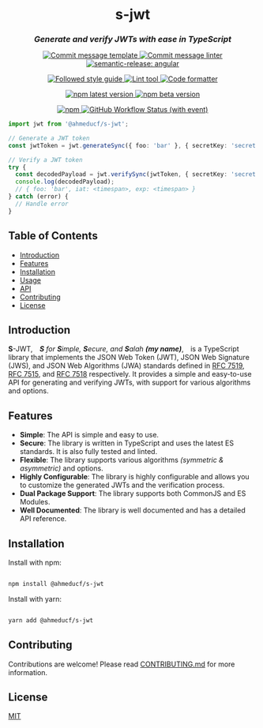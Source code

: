 <h1 align="center" style="border-bottom: none;">s-jwt</h1>
<h2 align="center" style="font-size:1.17em"><em>Generate and verify JWTs with ease in TypeScript</em></h2>

<p align="center">
  <a href="https://www.conventionalcommits.org/en/v1.0.0/">
    <img alt="Commit message template" src="https://img.shields.io/badge/commit_template-Conventional_Commits-%23FE5196?style=flat&logo=conventional-commits">
  </a>
  <a href="https://github.com/conventional-changelog/commitlint">
    <img alt="Commit message linter" src="https://img.shields.io/badge/commit_message_linter-Commitlint-%23E8E8E8?style=flat&logo=commitlint&logoColor=%23E8E8E8&labelColor=3C444C">
  </a>
  <a href="https://github.com/semantic-release/semantic-release">
    <img alt="semantic-release: angular" src="https://img.shields.io/badge/semantic--release-Angular-e10079?logo=semantic-release">
  </a>
</p>

<p align="center">
  <a href="https://github.com/airbnb/javascript">
    <img alt="Followed style guide" src="https://img.shields.io/badge/style_guide-Airbnb-FF5A5F?logo=airbnb&style=flat">
  </a>
  <a href="http://eslint.org/">
    <img alt="Lint tool" src="https://img.shields.io/badge/linter-ESLint-4B32C3?style=flat&logo=eslint&logoColor=4B32C3&labelColor=f5f5f5">
  </a>
  <a href="https://github.com/prettier/prettier">
    <img alt="Code formatter" src="https://img.shields.io/badge/formatter-Prettier-F7B93E?style=flat&logo=prettier&logoColor=F7B93E">
  </a>
</p>

<p align="center">
  <a href="https://www.npmjs.com/package/@ahmeducf/s-jwt">
    <img alt="npm latest version" src="https://img.shields.io/npm/v/@ahmeducf/s-jwt/latest.svg?logo=npm">
  </a>
  <a href="https://www.npmjs.com/package/@ahmeducf/s-jwt">
    <img alt="npm beta version" src="https://img.shields.io/npm/v/@ahmeducf/s-jwt/beta.svg?logo=npm">
  </a>
</p>

<p align="center">
  <a href="https://npmjs.com/package/@ahmeducf/s-jwt">
    <img alt="npm" src="https://img.shields.io/npm/dt/%40ahmeducf%2Fs-jwt?logo=npm">
  </a>
  <a href="https://github.com/ahmeducf/s-jwt/actions?query=workflow%3ATest%20and%20Release+branch%3Amain">  
    <img alt="GitHub Workflow Status (with event)" src="https://img.shields.io/github/actions/workflow/status/ahmeducf/s-jwt/test_and_release.yml?logo=github&labelColor=3C444C">
  </a>
</p>

```typescript
import jwt from '@ahmeducf/s-jwt';

// Generate a JWT token
const jwtToken = jwt.generateSync({ foo: 'bar' }, { secretKey: 'secret' });

// Verify a JWT token
try {
  const decodedPayload = jwt.verifySync(jwtToken, { secretKey: 'secret' });
  console.log(decodedPayload);
  // { foo: 'bar', iat: <timespan>, exp: <timespan> }
} catch (error) {
  // Handle error
}
```

## Table of Contents

- [Introduction](#introduction)
- [Features](#features)
- [Installation](#installation)
- [Usage](#usage)
- [API](#api)
- [Contributing](#contributing)
- [License](#license)

## Introduction

**S**-JWT,&emsp;_**S** for **S**imple, **S**ecure, and **S**alah **(my name)**_,&emsp;is a TypeScript library that implements the JSON Web Token (JWT), JSON Web Signature (JWS), and JSON Web Algorithms (JWA) standards defined in [RFC 7519](https://datatracker.ietf.org/doc/html/rfc7519), [RFC 7515](https://datatracker.ietf.org/doc/html/rfc7515), and [RFC 7518](https://datatracker.ietf.org/doc/html/rfc7518) respectively. It provides a simple and easy-to-use API for generating and verifying JWTs, with support for various algorithms and options.

## Features

- **Simple**: The API is simple and easy to use.
- **Secure**: The library is written in TypeScript and uses the latest ES standards. It is also fully tested and linted.
- **Flexible**: The library supports various algorithms _(symmetric & asymmetric)_ and options.
- **Highly Configurable**: The library is highly configurable and allows you to customize the generated JWTs and the verification process.
- **Dual Package Support**: The library supports both CommonJS and ES Modules.
- **Well Documented**: The library is well documented and has a detailed API reference.

## Installation

Install with npm:

```bash

npm install @ahmeducf/s-jwt

```

Install with yarn:

```bash

yarn add @ahmeducf/s-jwt

```

## Contributing

Contributions are welcome! Please read [CONTRIBUTING.md](./CONTRIBUTING.md) for more information.

## License

[MIT](./LICENSE)
